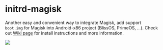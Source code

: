 # initrd-magisk
Another easy and convenient way to integrate Magisk, add support `boot.img` for Magisk into Android-x86 project (BlissOS, PrimeOS, ...). Check out [Wiki page](http://github.com/huskydg/initrd-magisk/wiki) for install instructions and more information.

<img src="https://i.imgur.com/1BbSrTp.jpg"/> 
